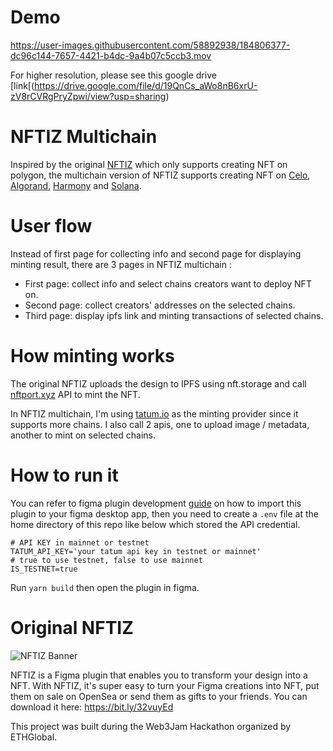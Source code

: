 # Demo
https://user-images.githubusercontent.com/58892938/184806377-dc96c144-7657-4421-b4dc-9a4b07c5ccb3.mov

For higher resolution, please see this google drive [link[(https://drive.google.com/file/d/19QnCs_aWo8nB6xrU-zV8rCVRgPryZpwi/view?usp=sharing)

# NFTIZ Multichain
Inspired by the original [NFTIZ](https://nftiz-app.xyz/) which only supports creating NFT on polygon, the multichain version of NFTIZ supports creating NFT on [Celo](https://celo.org/), [Algorand](https://www.algorand.com/), [Harmony](https://www.harmony.one/) and [Solana](https://solana.com/).

# User flow
Instead of first page for collecting info and second page for displaying minting result, there are 3 pages in NFTIZ multichain :
- First page: collect info and select chains creators want to deploy NFT on.
- Second page: collect creators' addresses on the selected chains.
- Third page: display ipfs link and minting transactions of selected chains.

# How minting works
The original NFTIZ uploads the design to IPFS using nft.storage and call [nftport.xyz](https://www.nftport.xyz/) API to mint the NFT.

In NFTIZ multichain, I'm using [tatum.io](https://tatum.io/) as the minting provider since it supports more chains. I also call 2 apis, one to upload image / metadata, another to mint on selected chains.

# How to run it
You can refer to figma plugin development [guide](https://www.figma.com/plugin-docs/setup) on how to import this plugin to your figma desktop app, then you need to create a `.env` file at the home directory of this repo like below which stored the API credential.
```
# API KEY in mainnet or testnet
TATUM_API_KEY='your tatum api key in testnet or mainnet'
# true to use testnet, false to use mainnet
IS_TESTNET=true
``` 

Run `yarn build` then open the plugin in figma.

# Original NFTIZ
![NFTIZ Banner](https://ipfs.io/ipfs/bafkreidwzlz3zmlupwz33yuctmrrfwqmwgcturpz7xttdsomy4skrivel4)

NFTIZ is a Figma plugin that enables you to transform your design into a NFT. With NFTIZ, it's super easy to turn your Figma creations into NFT, put them on sale on OpenSea or send them as gifts to your friends.
You can download it here: https://bit.ly/32vuyEd

This project was built during the Web3Jam Hackathon organized by ETHGlobal.
